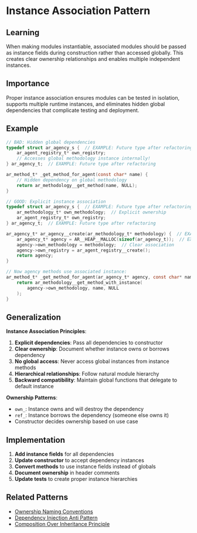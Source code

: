 # Instance Association Pattern

## Learning
When making modules instantiable, associated modules should be passed as instance fields during construction rather than accessed globally. This creates clear ownership relationships and enables multiple independent instances.

## Importance
Proper instance association ensures modules can be tested in isolation, supports multiple runtime instances, and eliminates hidden global dependencies that complicate testing and deployment.

## Example
```c
// BAD: Hidden global dependencies
typedef struct ar_agency_s {  // EXAMPLE: Future type after refactoring
    ar_agent_registry_t* own_registry;
    // Accesses global methodology instance internally!
} ar_agency_t;  // EXAMPLE: Future type after refactoring

ar_method_t* _get_method_for_agent(const char* name) {
    // Hidden dependency on global methodology
    return ar_methodology__get_method(name, NULL);  
}

// GOOD: Explicit instance association
typedef struct ar_agency_s {  // EXAMPLE: Future type after refactoring
    ar_methodology_t* own_methodology;  // Explicit ownership
    ar_agent_registry_t* own_registry;
} ar_agency_t;  // EXAMPLE: Future type after refactoring

ar_agency_t* ar_agency__create(ar_methodology_t* methodology) {  // EXAMPLE: Future function
    ar_agency_t* agency = AR__HEAP__MALLOC(sizeof(ar_agency_t));  // EXAMPLE: Using future type
    agency->own_methodology = methodology;  // Clear association
    agency->own_registry = ar_agent_registry__create();
    return agency;
}

// Now agency methods use associated instance:
ar_method_t* _get_method_for_agent(ar_agency_t* agency, const char* name) {  // EXAMPLE: Using future type
    return ar_methodology__get_method_with_instance(
        agency->own_methodology, name, NULL
    );
}
```

## Generalization
**Instance Association Principles**:
1. **Explicit dependencies**: Pass all dependencies to constructor
2. **Clear ownership**: Document whether instance owns or borrows dependency
3. **No global access**: Never access global instances from instance methods
4. **Hierarchical relationships**: Follow natural module hierarchy
5. **Backward compatibility**: Maintain global functions that delegate to default instance

**Ownership Patterns**:
- `own_`: Instance owns and will destroy the dependency
- `ref_`: Instance borrows the dependency (someone else owns it)
- Constructor decides ownership based on use case

## Implementation
1. **Add instance fields** for all dependencies
2. **Update constructor** to accept dependency instances
3. **Convert methods** to use instance fields instead of globals
4. **Document ownership** in header comments
5. **Update tests** to create proper instance hierarchies

## Related Patterns
- [Ownership Naming Conventions](ownership-naming-conventions.md)
- [Dependency Injection Anti Pattern](dependency-injection-anti-pattern.md)
- [Composition Over Inheritance Principle](composition-over-inheritance-principle.md)